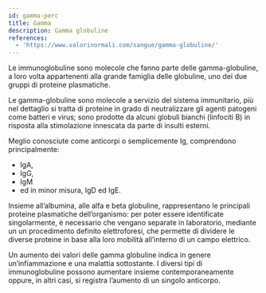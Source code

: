 ```yaml
---
id: gamma-perc
title: Gamma
description: Gamma globuline
references:
  - 'https://www.valorinormali.com/sangue/gamma-globuline/'
---
```

Le immunoglobuline sono molecole che fanno parte delle gamma-globuline, a loro volta appartenenti alla grande famiglia delle globuline, uno dei due gruppi di proteine plasmatiche.

Le gamma-globuline sono molecole a servizio del sistema immunitario, più nel dettaglio si tratta di proteine in grado di neutralizzare gli agenti patogeni come batteri e virus; sono prodotte da alcuni globuli bianchi (linfociti B) in risposta alla stimolazione innescata da parte di insulti esterni.

Meglio conosciute come anticorpi o semplicemente Ig, comprendono principalmente:
- IgA,
- IgG,
- IgM
- ed in minor misura, IgD ed IgE.

Insieme all’albumina, alle alfa e beta globuline, rappresentano le principali proteine plasmatiche dell’organismo: per poter essere identificate singolarmente, è necessario che vengano separate in laboratorio, mediante un un procedimento definito elettroforesi, che permette di dividere le diverse proteine in base alla loro mobilità all’interno di un campo elettrico.

Un aumento dei valori delle gamma globuline indica in genere un’infiammazione e una malattia sottostante. I diversi tipi di immunoglobuline possono aumentare insieme contemporaneamente oppure, in altri casi, si registra l’aumento di un singolo anticorpo.
